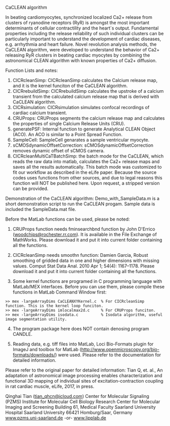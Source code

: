 CaCLEAN algorithm

In beating cardiomyocytes, synchronized localized Ca2+ release from clusters of ryanodine receptors (RyR) is amongst the most important determinants of cellular contractility and the heart´s output. Fundamental properties including the release reliability of such individual clusters can be particularly important to understand the development of cardiac diseases, e.g. arrhythmia and heart failure. Novel revolution analysis methods, the CaCLEAN algorithm, were developed to understand the behavior of Ca2+ releasing RyR clusters in beating cardiac myocytes by combining the astronomical CLEAN algorithm with known properties of Ca2+ diffusion. 

Function Lists and notes:
  1. CICRcleanSimp: CICRcleanSimp calculates the Calcium release map, and it is the kernel funciton of the CaCLEAN algorithm.
  2. CICRrebuildSimp: CICRrebuildSimp calculates the upstroke of a calcium transient from the calculated calcium release map that is derived with CaCLEAN algorithm.
  3. CICRsimulation: CICRsimulation simulates confocal recordings of cardiac calcium transient.
  4. CRUProps: CRUProps segments the calcium release map and calculates the properties of single Calcium Release Units (CRU).
  5. generatePSF: Internal function to generate Analytical CLEAN Object (ACO). An ACO is similar to a Point Spread Function.
  6. SampleCell: SampleCell genarates a sample ventricular myocyte.
  7. sCMOSdynamicOffsetCorrection: sCMOSdynamicOffsetCorrection removes dynamic offset of sCMOS camera.
  8. CICRcleanMultiCaTBatchSimp: the batch mode for the CaCLEAN, which reads the raw data into matlab, calculates the Ca2+ release maps and saves all the results automatically. This batch mode was customized to fit our workflow as described in the eLife paper. Because the source codes uses functions from other sources, and due to legal reasons this function will NOT be published here. Upon request, a stripped version can be provided.
  
Demonstration of the CaCLEAN algorithm:
  Demo_with_SampleData.m is a short demonstration script to run the CaCLEAN progam. Sample data is included the SampleData.mat file.

Before the MatLab functions can be used, please be noted:

  1. CRUProps function needs fminsearchbnd function by John D'Errico (woodchips@rochester.rr.com). It is available in the File Exchange of MathWorks. Please download it and put it into current folder containing all the functions.
  
  2. CICRcleanSimp needs smoothn function: Damien Garcia, Robust smoothing of gridded data in one and higher dimensions with missing values. Comput Stat Data Anal. 2010 Apr 1; 54(4): 1167–1178. Please download it and put it into current folder containing all the functions.
  
  3. Some kernel functions are programed in C programming language with MatLab/MEX interfaces. Before you can use them, please compile these functions in MatLab Command Window first:
  
	>> mex -largeArrayDims CaCLEANXYKernel.c  % For CICRcleanSimp function. This is the kernel loop funciton.
	>> mex -largeArrayDims imlocalmax2d.c     % For CRUProps funciton.
	>> mex -largeArrayDims isodata.c          % Isodata algorithm, useful image segmentation utility.
	
  4. The program package here does NOT contain denosing program CANDLE.
  
  5. Reading data, e.g. tiff files into MatLab, Loci Bio-Formats plugin for ImageJ and toolbox for MatLab (http://www.openmicroscopy.org/bio-formats/downloads/) were used. Please refer to the documentation for detailed information.


Please refer to the original paper for detailed information:
Tian Q, et. al., An adaptation of astronomical image processing enables characterization and functional 3D mapping of individual sites of excitation-contraction coupling in rat cardiac muscle, eLife, 2017, in press.


Qinghai Tian (tian_qhcn@icloud.com)
Center for Molecular Signaling (PZMS)
Institute for Molecular Cell Biology
Research Center for Molecular Imaging and Screening
Building 61, Medical Faculty
Saarland University Hospital
Saarland University
66421 Homburg/Saar, Germany
www.pzms.uni-saarland.de   -or-   www.lipplab.de
